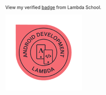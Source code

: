 View my verified [badge](https://www.youracclaim.com/badges/f77808aa-a7f1-4981-bfac-06f58ec68289/public_url) from Lambda School.

<img src ="https://github.com/msmaitran/msmaitran.github.io/blob/master/img/android-mobile-application-development.png" alt="Badge" width="240px">
